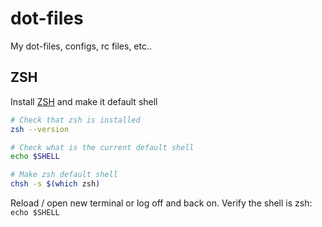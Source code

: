 # dot-files
My dot-files, configs, rc files, etc..

## ZSH

Install [ZSH](https://github.com/ohmyzsh/ohmyzsh/wiki/Installing-ZSH) and make it default shell

```bash
# Check that zsh is installed
zsh --version

# Check what is the current default shell
echo $SHELL

# Make zsh default shell
chsh -s $(which zsh)
```

Reload / open new terminal or log off and back on. Verify the shell is zsh: `echo $SHELL`

